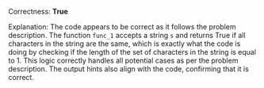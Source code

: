 Correctness: **True**

Explanation: 
The code appears to be correct as it follows the problem description. The function `func_1` accepts a string `s` and returns True if all characters in the string are the same, which is exactly what the code is doing by checking if the length of the set of characters in the string is equal to 1. This logic correctly handles all potential cases as per the problem description. The output hints also align with the code, confirming that it is correct.